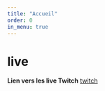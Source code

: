 ```yaml
---
title: "Accueil"
order: 0
in_menu: true
---
```

# live

**Lien vers les live Twitch** [twitch](https://www.twitch.tv/ahiraya_and_hiro) 